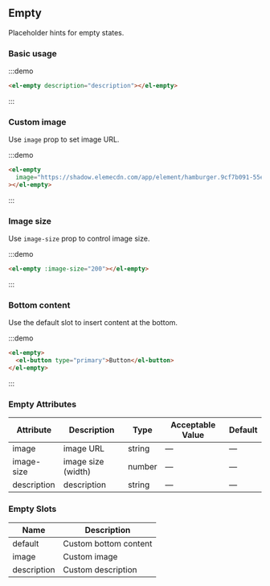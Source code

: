 ## Empty

Placeholder hints for empty states.

### Basic usage

:::demo

```html
<el-empty description="description"></el-empty>
```

:::

### Custom image

Use `image` prop to set image URL.

:::demo

```html
<el-empty
  image="https://shadow.elemecdn.com/app/element/hamburger.9cf7b091-55e9-11e9-a976-7f4d0b07eef6.png"
></el-empty>
```

:::

### Image size

Use `image-size` prop to control image size.

:::demo

```html
<el-empty :image-size="200"></el-empty>
```

:::

### Bottom content

Use the default slot to insert content at the bottom.

:::demo

```html
<el-empty>
  <el-button type="primary">Button</el-button>
</el-empty>
```

:::

### Empty Attributes

| Attribute   | Description        | Type   | Acceptable Value | Default |
| ----------- | ------------------ | ------ | ---------------- | ------- |
| image       | image URL          | string | —                | —       |
| image-size  | image size (width) | number | —                | —       |
| description | description        | string | —                | —       |

### Empty Slots

| Name        | Description           |
| ----------- | --------------------- |
| default     | Custom bottom content |
| image       | Custom image          |
| description | Custom description    |
